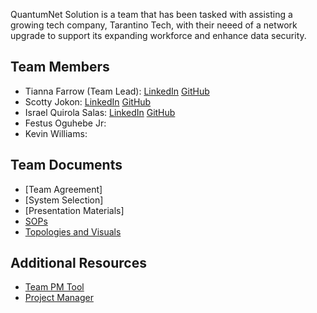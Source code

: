 QuantumNet Solution is a team that has been tasked with assisting a growing tech company, Tarantino Tech, with their neeed of a network upgrade to support its expanding workforce and enhance data security. 


## Team Members 
- Tianna Farrow (Team Lead): [LinkedIn](https://www.linkedin.com/in/tianna-farrow) [GitHub](https://github.com/raqueltianna)
- Scotty Jokon: [LinkedIn](https://www.linkedin.com/in/scottyjokon/) [GitHub](https://github.com/SteezyLoh)
- Israel Quirola Salas: [LinkedIn](https://www.linkedin.com/in/israelquirola/) [GitHub](https://github.com/israelqui)
- Festus Oguhebe Jr:
- Kevin Williams:

## Team Documents 
- [Team Agreement]
- [System Selection]
- [Presentation Materials]
- [SOPs](https://github.com/Quantumnetsolutions/SOPs/blob/main/README.md)
- [Topologies and Visuals](https://github.com/Quantumnetsolutions/Visuals)

## Additional Resources 
- [Team PM Tool](https://app.slack.com/huddle/T039KG69K/C06AFKZ32P6)
- [Project Manager](https://github.com/orgs/Quantumnetsolutions/projects/1)
  
